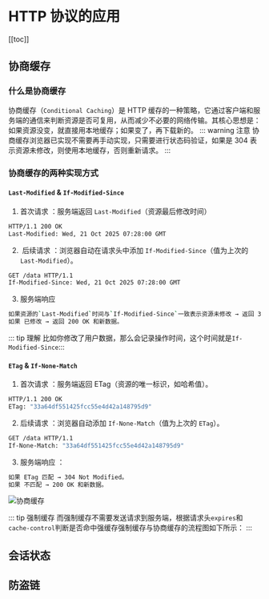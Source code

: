 # HTTP 协议的应用

[[toc]]

## 协商缓存

### 什么是协商缓存

协商缓存（`Conditional Caching`）是 HTTP 缓存的一种策略，它通过客户端和服务端的通信来判断资源是否可复用，从而减少不必要的网络传输。其核心思想是：如果资源没变，就直接用本地缓存；如果变了，再下载新的。
::: warning 注意
协商缓存浏览器已实现不需要再手动实现，只需要进行状态码验证，如果是 304 表示资源未修改，则使用本地缓存，否则重新请求。
:::

### 协商缓存的两种实现方式

#### `Last-Modified` & `If-Modified-Since`

1. 首次请求 ​：服务端返回 `Last-Modified`（资源最后修改时间）

```bash
HTTP/1.1 200 OK
Last-Modified: Wed, 21 Oct 2025 07:28:00 GMT
```

2. ​ 后续请求 ​：浏览器自动在请求头中添加 `If-Modified-Since`（值为上次的 `Last-Modified`）。

```bash
GET /data HTTP/1.1
If-Modified-Since: Wed, 21 Oct 2025 07:28:00 GMT
```

3. 服务端响应

```bash
如果资源的`Last-Modified`时间与`If-Modified-Since​`一致表示资源未修改​ → 返回 304 Not Modified（无响应体，省流量）。
如果 ​已修改​ → 返回 200 OK 和新数据。
```

::: tip 理解
比如你修改了用户数据，那么会记录操作时间，这个时间就是`If-Modified-Since​`
:::

#### `ETag` & `If-None-Match`

1. 首次请求 ​：服务端返回 ETag（资源的唯一标识，如哈希值）。

```bash
HTTP/1.1 200 OK
ETag: "33a64df551425fcc55e4d42a148795d9"
```

2. 后续请求 ​：浏览器自动添加 `If-None-Match`（值为上次的 `ETag`）。

```bash
GET /data HTTP/1.1
If-None-Match: "33a64df551425fcc55e4d42a148795d9"
```

3. 服务端响应 ​：

```bash
如果 ETag ​匹配​ → 304 Not Modified。
如果 ​不匹配​ → 200 OK 和新数据。
```

![协商缓存](https://image-bucket-1307756649.cos.ap-chengdu.myqcloud.com/image/20250807145952267.png)

::: tip 强制缓存
而强制缓存不需要发送请求到服务端，根据请求头`expires`和`cache-control`判断是否命中强缓存强制缓存与协商缓存的流程图如下所示：
:::

## 会话状态

## 防盗链
